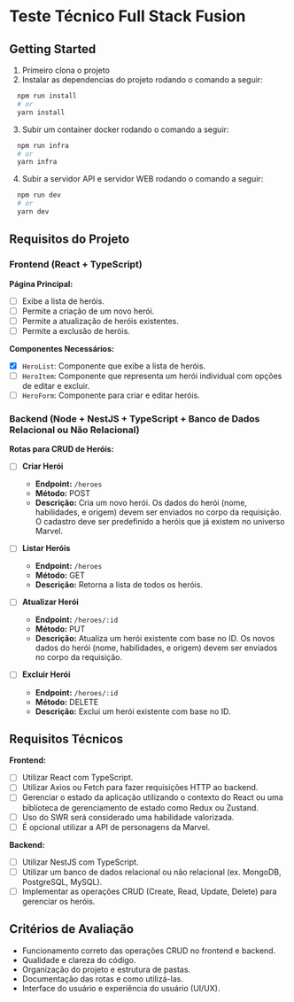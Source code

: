 # Teste Técnico Full Stack Fusion

## Getting Started

1. Primeiro clona o projeto
2. Instalar as dependencias do projeto rodando o comando a seguir:

```bash
  npm run install
  # or
  yarn install
```

3. Subir um container docker rodando o comando a seguir:

```bash
  npm run infra
  # or
  yarn infra
```

4. Subir a servidor API e servidor WEB rodando o comando a seguir:

```bash
  npm run dev
  # or
  yarn dev
```

## Requisitos do Projeto

### Frontend (React + TypeScript)

**Página Principal:**

- [ ] Exibe a lista de heróis.
- [ ] Permite a criação de um novo herói.
- [ ] Permite a atualização de heróis existentes.
- [ ] Permite a exclusão de heróis.

**Componentes Necessários:**

- [x] `HeroList`: Componente que exibe a lista de heróis.
- [ ] `HeroItem`: Componente que representa um herói individual com opções de editar e excluir.
- [ ] `HeroForm`: Componente para criar e editar heróis.

### Backend (Node + NestJS + TypeScript + Banco de Dados Relacional ou Não Relacional)

**Rotas para CRUD de Heróis:**

- [ ] **Criar Herói**
  - **Endpoint:** `/heroes`
  - **Método:** POST
  - **Descrição:** Cria um novo herói. Os dados do herói (nome, habilidades, e origem) devem ser enviados no corpo da requisição. O cadastro deve ser predefinido a heróis que já existem no universo Marvel.

- [ ] **Listar Heróis**
  - **Endpoint:** `/heroes`
  - **Método:** GET
  - **Descrição:** Retorna a lista de todos os heróis.

- [ ] **Atualizar Herói**
  - **Endpoint:** `/heroes/:id`
  - **Método:** PUT
  - **Descrição:** Atualiza um herói existente com base no ID. Os novos dados do herói (nome, habilidades, e origem) devem ser enviados no corpo da requisição.

- [ ] **Excluir Herói**
  - **Endpoint:** `/heroes/:id`
  - **Método:** DELETE
  - **Descrição:** Exclui um herói existente com base no ID.

## Requisitos Técnicos

**Frontend:**

- [ ] Utilizar React com TypeScript.
- [ ] Utilizar Axios ou Fetch para fazer requisições HTTP ao backend.
- [ ] Gerenciar o estado da aplicação utilizando o contexto do React ou uma biblioteca de gerenciamento de estado como Redux ou Zustand.
- [ ] Uso do SWR será considerado uma habilidade valorizada.
- [ ] É opcional utilizar a API de personagens da Marvel.

**Backend:**

- [ ] Utilizar NestJS com TypeScript.
- [ ] Utilizar um banco de dados relacional ou não relacional (ex. MongoDB, PostgreSQL, MySQL).
- [ ] Implementar as operações CRUD (Create, Read, Update, Delete) para gerenciar os heróis.

## Critérios de Avaliação

- Funcionamento correto das operações CRUD no frontend e backend.
- Qualidade e clareza do código.
- Organização do projeto e estrutura de pastas.
- Documentação das rotas e como utilizá-las.
- Interface do usuário e experiência do usuário (UI/UX).
